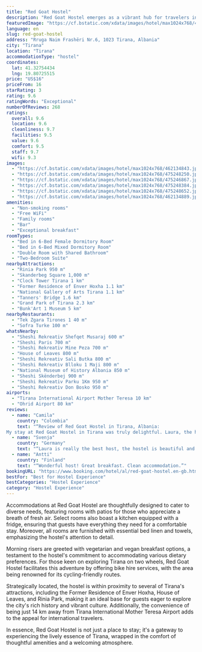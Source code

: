 ```yaml
---
title: "Red Goat Hostel"
description: "Red Goat Hostel emerges as a vibrant hub for travelers in the heart of Tirana, offering a unique blend of communal spirit and private comfort."
featuredImage: "https://cf.bstatic.com/xdata/images/hotel/max1024x768/462134843.jpg?k=3573dad9e60a7587fa9a50ac940659cf4401b8884f95f6dd42397aa13a50f2fe&o=&hp=1"
language: en
slug: red-goat-hostel
address: "Rruga Naim Frashëri Nr.6, 1023 Tirana, Albania"
city: "Tirana"
location: "Tirana"
accommodationType: "hostel"
coordinates:
  lat: 41.32754434
  lng: 19.80725515
price: "US$16"
priceFrom: 16
starRating: 3
rating: 9.6
ratingWords: "Exceptional"
numberOfReviews: 268
ratings:
  overall: 9.6
  location: 9.6
  cleanliness: 9.7
  facilities: 9.5
  value: 9.6
  comfort: 9.5
  staff: 9.7
  wifi: 9.3
images:
  - "https://cf.bstatic.com/xdata/images/hotel/max1024x768/462134843.jpg?k=3573dad9e60a7587fa9a50ac940659cf4401b8884f95f6dd42397aa13a50f2fe&o=&hp=1"
  - "https://cf.bstatic.com/xdata/images/hotel/max1024x768/475248250.jpg?k=b74fa4d76a9e88778a1ed3b4fb14e0c1dbda414d4f88581081085215f9665f03&o=&hp=1"
  - "https://cf.bstatic.com/xdata/images/hotel/max1024x768/475246867.jpg?k=d62a118d23e61730d071246cfd7c92bfa0504331eefde011f9878663bd5dedcd&o=&hp=1"
  - "https://cf.bstatic.com/xdata/images/hotel/max1024x768/475248384.jpg?k=84a00645c3c0add238988a1c8b928a40b55cd208238336fdbf89a197648809a0&o=&hp=1"
  - "https://cf.bstatic.com/xdata/images/hotel/max1024x768/475248652.jpg?k=40718165ff404476a7177f5f711b53de8d66aa196db8b472c251fec7e6e2885c&o=&hp=1"
  - "https://cf.bstatic.com/xdata/images/hotel/max1024x768/462134889.jpg?k=4fc56ea85cdb665064885964b26cb134bcaf2d391b189172b64104c9d547ea50&o=&hp=1"
amenities:
  - "Non-smoking rooms"
  - "Free WiFi"
  - "Family rooms"
  - "Bar"
  - "Exceptional breakfast"
roomTypes:
  - "Bed in 6-Bed Female Dormitory Room"
  - "Bed in 6-Bed Mixed Dormitory Room"
  - "Double Room with Shared Bathroom"
  - "Two-Bedroom Suite"
nearbyAttractions:
  - "Rinia Park 950 m"
  - "Skanderbeg Square 1,000 m"
  - "Clock Tower Tirana 1 km"
  - "Former Residence of Enver Hoxha 1.1 km"
  - "National Gallery of Arts Tirana 1.1 km"
  - "Tanners' Bridge 1.6 km"
  - "Grand Park of Tirana 2.3 km"
  - "Bunk'Art 1 Museum 5 km"
nearbyRestaurants:
  - "Tek Zgara Tirones 1 40 m"
  - "Sofra Turke 100 m"
whatsNearby:
  - "Sheshi Rekreativ Shefqet Musaraj 600 m"
  - "Sheshi Paris 700 m"
  - "Sheshi Rekreativ Mine Peza 700 m"
  - "House of Leaves 800 m"
  - "Sheshi Rekreativ Sali Butka 800 m"
  - "Sheshi Rekreativ Blloku 1 Maji 800 m"
  - "National Museum of History Albania 850 m"
  - "Sheshi Skënderbej 900 m"
  - "Sheshi Rekreativ Parku 1Km 950 m"
  - "Sheshi Rekreativ Don Bosko 950 m"
airports:
  - "Tirana International Airport Mother Teresa 10 km"
  - "Ohrid Airport 80 km"
reviews:
  - name: "Camila"
    country: "Colombia"
    text: "“Review of Red Goat Hostel in Tirana, Albania:
My stay at Red Goat Hostel in Tirana was truly delightful. Laura, the host, was incredibly friendly and hospitable, ensuring that I felt welcomed and comfortable throughout my time there. The...”"
  - name: "Svenja"
    country: "Germany"
    text: "“Laura is really the best host, the hostel is beautiful and clean and there are lovely pets to hang around with and a nice chill out area. In general a place with a good energy!”"
  - name: "Antti"
    country: "Finland"
    text: "“Wonderful host! Great breakfast. Clean accommodation.”"
bookingURL: "https://www.booking.com/hotel/al/red-goat-hostel.en-gb.html?aid=8035640"
bestFor: "Best for Hostel Experience"
bestCategories: "Hostel Experience"
category: "Hostel Experience"
---
```


Accommodations at Red Goat Hostel are thoughtfully designed to cater to diverse needs, featuring rooms with patios for those who appreciate a breath of fresh air. Select rooms also boast a kitchen equipped with a fridge, ensuring that guests have everything they need for a comfortable stay. Moreover, all rooms are furnished with essential bed linen and towels, emphasizing the hostel's attention to detail.

Morning risers are greeted with vegetarian and vegan breakfast options, a testament to the hostel's commitment to accommodating various dietary preferences. For those keen on exploring Tirana on two wheels, Red Goat Hostel facilitates this adventure by offering bike hire services, with the area being renowned for its cycling-friendly routes.

Strategically located, the hostel is within proximity to several of Tirana's attractions, including the Former Residence of Enver Hoxha, House of Leaves, and Rinia Park, making it an ideal base for guests eager to explore the city's rich history and vibrant culture. Additionally, the convenience of being just 14 km away from Tirana International Mother Teresa Airport adds to the appeal for international travelers.

In essence, Red Goat Hostel is not just a place to stay; it's a gateway to experiencing the lively essence of Tirana, wrapped in the comfort of thoughtful amenities and a welcoming atmosphere.